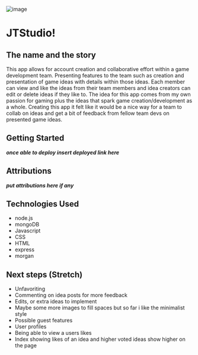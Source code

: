 ![image](https://github.com/JTraya/men-stack-dev-team-app/assets/168610917/9f6e3bde-f31e-4983-9be8-f0ac0d351eba)

# JTStudio!

## The name and the story

This app allows for account creation and collaborative effort within a game development team.
Presenting features to the team such as creation and presentation of game ideas with details within those ideas.
Each member can view and like the ideas from their team members and idea creators can edit or delete ideas if they like to.
The idea for this app comes from my own passion for gaming plus the ideas that spark game creation/development as a whole.
Creating this app it felt like it would be a nice way for a team to collab on ideas and get a bit of feedback from fellow team devs on presented game ideas.

## Getting Started

***once able to deploy insert deployed link here***

## Attributions

***put attributions here if any***

## Technologies Used

- node.js
- mongoDB
- Javascript
- CSS
- HTML
- express
- morgan

## Next steps (Stretch)

- Unfavoriting
- Commenting on idea posts for more feedback
- Edits, or extra ideas to implement
- Maybe some more images to fill spaces but so far i like the minimalist style
- Possible guest features
- User profiles
- Being able to view a users likes
- Index showing likes of an idea and higher voted ideas show higher on the page
